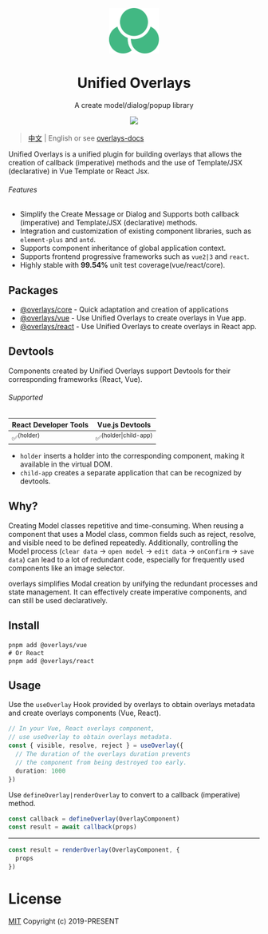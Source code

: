 <p align="center">
<img src="docs/public/circle.svg" style="width:100px;" />
</p>

<h1 align="center">Unified Overlays</h1>

<p align="center">
A create model/dialog/popup library
</p>

<p align="center">
  <a href="https://www.npmjs.org/package/@overlays/core">
    <img src="https://img.shields.io/npm/v/@overlays/core.svg">
  </a>
</p>

> [中文](./README_CN.md) | English or see [overlays-docs](https://overlays.vercel.app)

Unified Overlays is a unified plugin for building overlays that allows the creation of callback (imperative) methods and the use of Template/JSX (declarative) in Vue Template or React Jsx.

###### Features

- Simplify the Create Message or Dialog and Supports both callback (imperative) and Template/JSX (declarative) methods.
- Integration and customization of existing component libraries, such as `element-plus` and `antd`.
- Supports component inheritance of global application context.
- Supports frontend progressive frameworks such as `vue2|3` and `react`.
- Highly stable with **99.54%** unit test coverage(vue/react/core).

## Packages

- [@overlays/core](https://unoverlays.vercel.app/en/core/functions/defines.html) - Quick adaptation and creation of applications
- [@overlays/vue](https://unoverlays.vercel.app/en/vue/) - Use Unified Overlays to create overlays in Vue app.
- [@overlays/react](https://unoverlays.vercel.app/en/react/) - Use Unified Overlays to create overlays in React app.

## Devtools

Components created by Unified Overlays support Devtools for their corresponding frameworks (React, Vue).

###### Supported

| React Developer Tools | Vue.js Devtools                 |
| --------------------- | ------------------------------- |
| ✅<sup>(holder)</sup>  | ✅<sup>(holder\|child-app)</sup> |

- `holder` inserts a holder into the corresponding component, making it available in the virtual DOM.
- `child-app` creates a separate application that can be recognized by devtools.

## Why?

Creating Model classes repetitive and time-consuming. When reusing a component that uses a Model class, common fields such as reject, resolve, and visible need to be defined repeatedly. Additionally, controlling the Model process (`clear data` -> `open model` -> `edit data` -> `onConfirm` -> `save data`) can lead to a lot of redundant code, especially for frequently used components like an image selector.

overlays simplifies Modal creation by unifying the redundant processes and state management. It can effectively create imperative components, and can still be used declaratively.

## Install

```
pnpm add @overlays/vue
# Or React
pnpm add @overlays/react
```

## Usage

Use the `useOverlay` Hook provided by overlays to obtain overlays metadata and create overlays components (Vue, React).

```ts
// In your Vue, React overlays component,
// use useOverlay to obtain overlays metadata.
const { visible, resolve, reject } = useOverlay({
  // The duration of the overlays duration prevents
  // the component from being destroyed too early.
  duration: 1000
})
```

Use `defineOverlay|renderOverlay` to convert to a callback (imperative) method.

```ts
const callback = defineOverlay(OverlayComponent)
const result = await callback(props)
```

---

```ts
const result = renderOverlay(OverlayComponent, {
  props
})
```

# License

[MIT](LICENSE) Copyright (c) 2019-PRESENT
